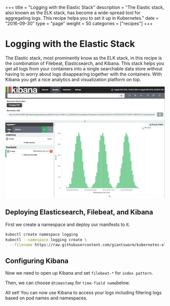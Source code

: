 +++
title = "Logging with the Elastic Stack"
description = "The Elastic stack, also known as the ELK stack, has become a wide-spread tool for aggregating logs. This recipe helps you to set it up in Kubernetes."
date = "2016-09-30"
type = "page"
weight = 50
categories = ["recipes"]
+++

# Logging with the Elastic Stack

The Elastic stack, most prominently know as the ELK stack, in this recipe is the combination of Filebeat, Elasticsearch, and Kibana. This stack helps you get all logs from your containers into a single searchable data store without having to worry about logs disappearing together with the containers. With Kibana you get a nice analytics and visualization platform on top.

![Kibana](kibana.png)

## Deploying Elasticsearch, Filebeat, and Kibana

First we create a namespace and deploy our manifests to it.

```bash
kubectl create namespace logging
kubectl --namespace logging create \
  --filename https://raw.githubusercontent.com/giantswarm/kubernetes-elastic-stack/master/manifests-all.yaml
```

## Configuring Kibana

Now we need to open up Kibana and set `filebeat-*` for `index pattern`.

Then, we can choose `@timestamp` for `time-field name`below.

All set! You can now use Kibana to access your logs including filtering logs based on pod names and namespaces.
